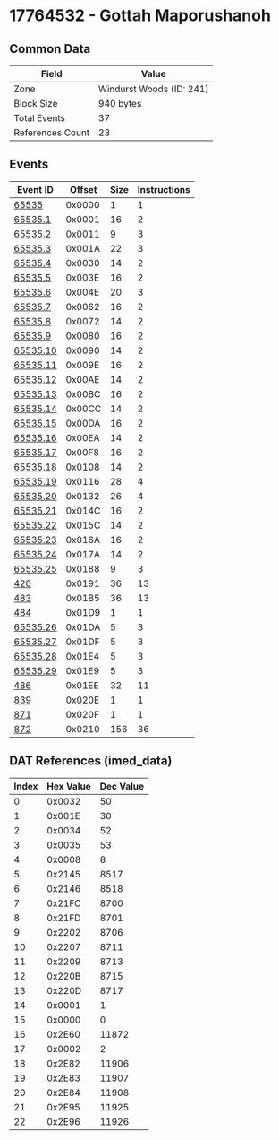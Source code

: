 # 17764532 - Gottah Maporushanoh

## Common Data

| Field            | Value                    |
|------------------|--------------------------|
| Zone             | Windurst Woods (ID: 241) |
| Block Size       | 940 bytes                |
| Total Events     | 37                       |
| References Count | 23                       |

## Events

| Event ID                  | Offset   |   Size |   Instructions |
|---------------------------|----------|--------|----------------|
| [65535](./65535.md)       | 0x0000   |      1 |              1 |
| [65535.1](./65535.1.md)   | 0x0001   |     16 |              2 |
| [65535.2](./65535.2.md)   | 0x0011   |      9 |              3 |
| [65535.3](./65535.3.md)   | 0x001A   |     22 |              3 |
| [65535.4](./65535.4.md)   | 0x0030   |     14 |              2 |
| [65535.5](./65535.5.md)   | 0x003E   |     16 |              2 |
| [65535.6](./65535.6.md)   | 0x004E   |     20 |              3 |
| [65535.7](./65535.7.md)   | 0x0062   |     16 |              2 |
| [65535.8](./65535.8.md)   | 0x0072   |     14 |              2 |
| [65535.9](./65535.9.md)   | 0x0080   |     16 |              2 |
| [65535.10](./65535.10.md) | 0x0090   |     14 |              2 |
| [65535.11](./65535.11.md) | 0x009E   |     16 |              2 |
| [65535.12](./65535.12.md) | 0x00AE   |     14 |              2 |
| [65535.13](./65535.13.md) | 0x00BC   |     16 |              2 |
| [65535.14](./65535.14.md) | 0x00CC   |     14 |              2 |
| [65535.15](./65535.15.md) | 0x00DA   |     16 |              2 |
| [65535.16](./65535.16.md) | 0x00EA   |     14 |              2 |
| [65535.17](./65535.17.md) | 0x00F8   |     16 |              2 |
| [65535.18](./65535.18.md) | 0x0108   |     14 |              2 |
| [65535.19](./65535.19.md) | 0x0116   |     28 |              4 |
| [65535.20](./65535.20.md) | 0x0132   |     26 |              4 |
| [65535.21](./65535.21.md) | 0x014C   |     16 |              2 |
| [65535.22](./65535.22.md) | 0x015C   |     14 |              2 |
| [65535.23](./65535.23.md) | 0x016A   |     16 |              2 |
| [65535.24](./65535.24.md) | 0x017A   |     14 |              2 |
| [65535.25](./65535.25.md) | 0x0188   |      9 |              3 |
| [420](./420.md)           | 0x0191   |     36 |             13 |
| [483](./483.md)           | 0x01B5   |     36 |             13 |
| [484](./484.md)           | 0x01D9   |      1 |              1 |
| [65535.26](./65535.26.md) | 0x01DA   |      5 |              3 |
| [65535.27](./65535.27.md) | 0x01DF   |      5 |              3 |
| [65535.28](./65535.28.md) | 0x01E4   |      5 |              3 |
| [65535.29](./65535.29.md) | 0x01E9   |      5 |              3 |
| [486](./486.md)           | 0x01EE   |     32 |             11 |
| [839](./839.md)           | 0x020E   |      1 |              1 |
| [871](./871.md)           | 0x020F   |      1 |              1 |
| [872](./872.md)           | 0x0210   |    156 |             36 |

## DAT References (imed_data)

|   Index | Hex Value   |   Dec Value |
|---------|-------------|-------------|
|       0 | 0x0032      |          50 |
|       1 | 0x001E      |          30 |
|       2 | 0x0034      |          52 |
|       3 | 0x0035      |          53 |
|       4 | 0x0008      |           8 |
|       5 | 0x2145      |        8517 |
|       6 | 0x2146      |        8518 |
|       7 | 0x21FC      |        8700 |
|       8 | 0x21FD      |        8701 |
|       9 | 0x2202      |        8706 |
|      10 | 0x2207      |        8711 |
|      11 | 0x2209      |        8713 |
|      12 | 0x220B      |        8715 |
|      13 | 0x220D      |        8717 |
|      14 | 0x0001      |           1 |
|      15 | 0x0000      |           0 |
|      16 | 0x2E60      |       11872 |
|      17 | 0x0002      |           2 |
|      18 | 0x2E82      |       11906 |
|      19 | 0x2E83      |       11907 |
|      20 | 0x2E84      |       11908 |
|      21 | 0x2E95      |       11925 |
|      22 | 0x2E96      |       11926 |
